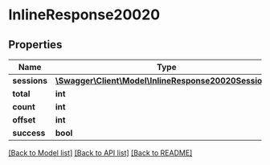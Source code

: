 # InlineResponse20020

## Properties
Name | Type | Description | Notes
------------ | ------------- | ------------- | -------------
**sessions** | [**\Swagger\Client\Model\InlineResponse20020Sessions[]**](InlineResponse20020Sessions.md) |  | [optional] 
**total** | **int** |  | [optional] 
**count** | **int** |  | [optional] 
**offset** | **int** |  | [optional] 
**success** | **bool** |  | [optional] 

[[Back to Model list]](../../README.md#documentation-for-models) [[Back to API list]](../../README.md#documentation-for-api-endpoints) [[Back to README]](../../README.md)

